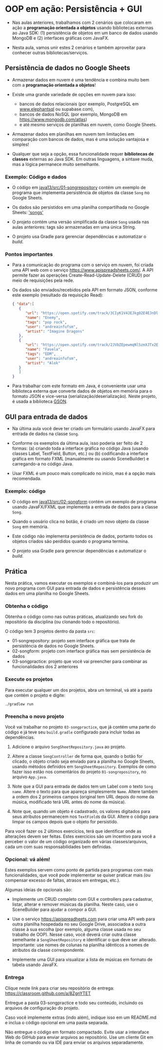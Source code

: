 <!--
author:   Andrea Charão

email:    andrea@inf.ufsm.br

version:  0.0.1

language: PT-BR

narrator: Brazilian Portuguese Female

comment:  Material de apoio elaborado para a disciplina
          ELC117 - Paradigmas de Programação,
          da Universidade Federal de Santa Maria

link:     https://cdn.jsdelivr.net/chartist.js/latest/chartist.min.css

script:   https://cdn.jsdelivr.net/chartist.js/latest/chartist.min.js

translation: English  translations/English.md

@load.java: @load(java,@0)

@load
<script style="display: block" modify="false" run-once="true">
    fetch("@1")
    .then((response) => {
        if (response.ok) {
            response.text()
            .then((text) => {
                send.lia("LIASCRIPT:\n``` @0\n" + text + "\n```")
            })
        } else {
            send.lia("HTML: <span style='color: red'>Something went wrong, could not load <a href='@1'>@1</a></span>")
        }
    })
    "loading: @1"
</script>
@end

-->

# OOP em ação: Persistência + GUI

* Nas aulas anteriores, trabalhamos com 2 cenários que colocaram em ação a **programação orientada a objetos** usando bibliotecas externas ao Java SDK: (1) persistência de objetos em um banco de dados usando MongoDB e (2) interfaces gráficas com JavaFX.

* Nesta aula, vamos unir estes 2 cenários e também aproveitar para conhecer outras bibliotecas/serviços.


## Persistência de dados no Google Sheets


* Armazenar dados em nuvem é uma tendência e combina muito bem com a **programação orientada a objetos**! 

* Existe uma grande variedade de opções em nuvem para isso: 

  - bancos de dados relacionais (por exemplo, PostgreSQL em www.elephantsql ou supabase.com), 
  - bancos de dados NoSQL (por exemplo, MongoDB em https://www.mongodb.com/atlas) 
  - e até mesmo serviços de planilhas em nuvem, como Google Sheets.

* Armazenar dados em planilhas em nuvem tem limitações em comparação com bancos de dados, mas é uma solução vantajosa e simples!

* Qualquer que seja a opção, essa funcionalidade requer **bibliotecas de classes** externas ao Java SDK. Em outras linguagens, a sintaxe muda, mas a lógica permanece muito semelhante.





### Exemplo: Código e dados 

* O código em [java13/src/01-songrepository](https://github.com/AndreaInfUFSM/elc117-2022b/tree/main/praticas/java13/src/01-songrepository) contém um exemplo de programa que implementa persistência de objetos da classe `Song` no Google Sheets. 

* Os dados são persistidos em uma planilha compartilhada no Google Sheets: ['songs'](https://docs.google.com/spreadsheets/d/1iW7j0NtDbzFuoCSEi9Y4DWDgzRkeA4V_cYvlKBQbmIg/edit?usp=sharing)


* O projeto contém uma versão simplificada da classe `Song` usada nas aulas anteriores: tags são armazenadas em uma única String.

* O projeto usa Gradle para gerenciar dependências e automatizar o *build*. 

### Pontos importantes


* Para a comunicação do programa com o serviço em nuvem, foi criada uma API web com o serviço https://www.apispreadsheets.com/. A API permite fazer as operações Create-Read-Update-Delete (CRUD) por meio de requisições pela rede.

* Os dados são enviados/recebidos pela API em formato JSON, conforme este exemplo (resultado da requisição Read):

   ```json 
   { "data":[
      {
         "url": "https://open.spotify.com/track/3CIyK1V4JEJkg02E4EJnDl",
         "name": "Enemy",
         "tags": "pop rock",
         "user": "andreainfufsm",
         "artist": "Imagine Dragons"
      },
      {
         "url": "https://open.spotify.com/track/2JVbZEpewmqNlSzmXJTx2E",
         "name": "Favela",
         "tags": "EDM",
         "user": "andreainfufsm",
         "artist": "Alok"
      }
      ]
   }
   ```
   

*  Para trabalhar com este formato em Java, é conveniente usar uma biblioteca externa que converte dados de objetos em memória para o formato JSON e vice-versa (serialização/deserialização). Neste projeto, é usada a biblioteca [GSON](https://github.com/google/gson/blob/master/UserGuide.md).


## GUI para entrada de dados

* Na última aula você deve ter criado um formulário usando JavaFX para entrada de dados na classe `Song`. 

* Conforme os exemplos da última aula, isso poderia ser feito de 2 formas: (a) criando toda a interface gráfica no código Java (usando classes Label, TextField, Button, etc.) ou (b) codificando a interface gráfica em formato FXML (manualmente ou usando SceneBuilder) e carregando-a no código Java.

* Usar FXML é um pouco mais complicado no início, mas é a opção mais recomendada.


### Exemplo: código 

* O código em [java13/src/02-songform](https://github.com/AndreaInfUFSM/elc117-2022b/tree/main/praticas/java13/src/02-songform) contém um exemplo de programa usando JavaFX/FXML que implementa a entrada de dados para a classe `Song`. 

* Quando o usuário clica no botão, é criado um novo objeto da classe `Song` em memória. 

* Este código não implementa persistência de dados, portanto todos os objetos criados são perdidos quando o programa termina.


* O projeto usa Gradle para gerenciar dependências e automatizar o *build*. 







## Prática

Nesta prática, vamos executar os exemplos e combiná-los para produzir um novo programa com GUI para entrada de dados e persistência desses dados em uma planilha no Google Sheets.


### Obtenha o código


Obtenha o código como nas outras práticas, atualizando seu fork do repositório da disciplina (ou clonando todo o repositório).

O código tem 3 projetos dentro da pasta `src`:

* 01-songrepository: projeto sem interface gráfica que trata de persistência de dados no Google Sheets.
* 02-songform: projeto com interface gráfica mas sem persistência de dados
* 03-songpractice: projeto que você vai preencher para combinar as funcionalidades dos 2 anteriores


### Execute os projetos


Para executar qualquer um dos projetos, abra um terminal, vá até a pasta que contém o projeto e digite:  


```
./gradlew run
```






### Preencha o novo projeto

Você vai trabalhar no projeto `03-songpractice`, que já contém uma parte do código e já teve seu `build.gradle` configurado para incluir todas as dependências.

1. Adicione o arquivo `SongSheetRepository.java` ao projeto.

2. Altere a classe `SongController` de forma que, quando o botão for clicado, o objeto criado seja enviado para a planilha no Google Sheets, usando métodos definidos em `SongSheetRepository`. Exemplos de como fazer isso estão nos comentários do projeto `01-songrepository`, no arquivo `App.java`.

3. Note que a GUI para entrada de dados tem um Label com o texto `Song name`. Altere o texto para que apareça simplesmente `Name`. Altere também a ordem dos 2 primeiros campos (original tem URL depois do nome da música, modificado terá URL antes do nome da música). 

4. Note que, quando um objeto é cadastrado, os valores digitados para seus atributos permanecem nos `TextField`s da GUI. Altere o código para limpar os campos depois que o objeto for persistido.

Para você fazer os 2 últimos exercícios, terá que identificar onde as alterações devem ser feitas. Estes exercícios são um incentivo para você a perceber o valor de um código organizado em várias classes/arquivos, cada um com suas responsabilidades bem definidas.

### Opcional: vá além!

Estes exemplos servem como ponto de partida para programas com mais funcionalidades, que você pode implementar se quiser praticar mais (ou compensar excesso de faltas, atrasos em entregas, etc.).

Algumas ideias de opcionais são:

- Implemente um CRUD completo com GUI e controllers para cadastrar, listar, alterar e remover músicas da planilha. Neste caso, use o SceneBuilder para ajudar a compor a GUI.

- Use o serviço https://apispreadheets.com para criar uma API web para outra planilha hospedada no seu Google Drive, associadoa a outra classe à sua escolha (por exemplo, alguma classe usada no seu trabalho de OOP). Nesse caso, você deverá criar outra classe semelhante a `SongSheetRepository` e identificar o que deve ser alterado. Importante: use nomes de colunas na planilha idênticos a nomes de atributos da classe correspondente.

- Implemente uma GUI para visualizar a lista de músicas em formato de tabela usando JavaFX.



### Entrega

Clique neste link para criar seu repositório de entrega: https://classroom.github.com/a/8ZgnYTET

Entregue a pasta 03-songpractice e todo seu conteúdo, incluindo os arquivos de configuração do projeto. 

Caso você implemente extras (indo além), indique isso em um README.md e inclua o código opcional em uma pasta separada.

Não entregue o código em formato compactado. Evite usar a interaface Web do GitHub para enviar arquivos ao repositório. Use um cliente Git em linha de comando ou via IDE para enviar os arquivos separadamente.
